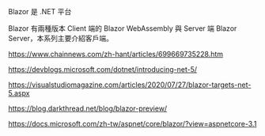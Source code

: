Blazor 是 .NET 平台

Blazor 有兩種版本 Client 端的 Blazor WebAssembly 與 Server 端 Blazor Server，本系列主要介紹客戶端。

https://www.chainnews.com/zh-hant/articles/699669735228.htm

https://devblogs.microsoft.com/dotnet/introducing-net-5/

https://visualstudiomagazine.com/articles/2020/07/27/blazor-targets-net-5.aspx

https://blog.darkthread.net/blog/blazor-preview/

https://docs.microsoft.com/zh-tw/aspnet/core/blazor/?view=aspnetcore-3.1